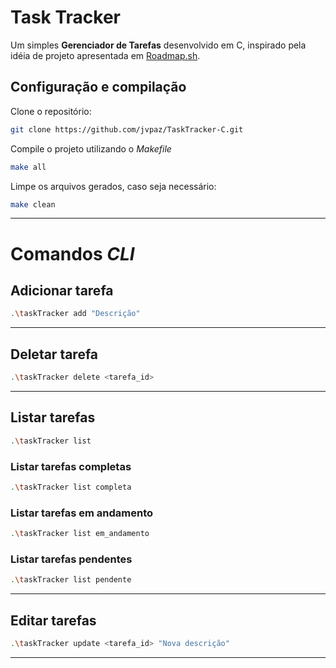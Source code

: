 # Task Tracker

Um simples **Gerenciador de Tarefas** desenvolvido em C, inspirado pela idéia de projeto apresentada em [Roadmap.sh](https://roadmap.sh/projects/task-tracker). 

## Configuração e compilação
Clone o repositório:
   ```bash
   git clone https://github.com/jvpaz/TaskTracker-C.git
   ```

Compile o projeto utilizando o *Makefile*
   ```bash
   make all
   ```

Limpe os arquivos gerados, caso seja necessário:
   ```bash
   make clean
   ```
---
   
# Comandos *CLI*

## Adicionar tarefa
   ```bash
   .\taskTracker add "Descrição"
   ```
---

## Deletar tarefa
   ```bash
  .\taskTracker delete <tarefa_id>
   ```
---

## Listar tarefas
   ```bash
.\taskTracker list
   ```
### Listar tarefas completas
```bash
.\taskTracker list completa
```
### Listar tarefas em andamento
```bash
.\taskTracker list em_andamento
```
### Listar tarefas pendentes
```bash
.\taskTracker list pendente
```
---

## Editar tarefas
```bash
.\taskTracker update <tarefa_id> "Nova descrição"
```
---


